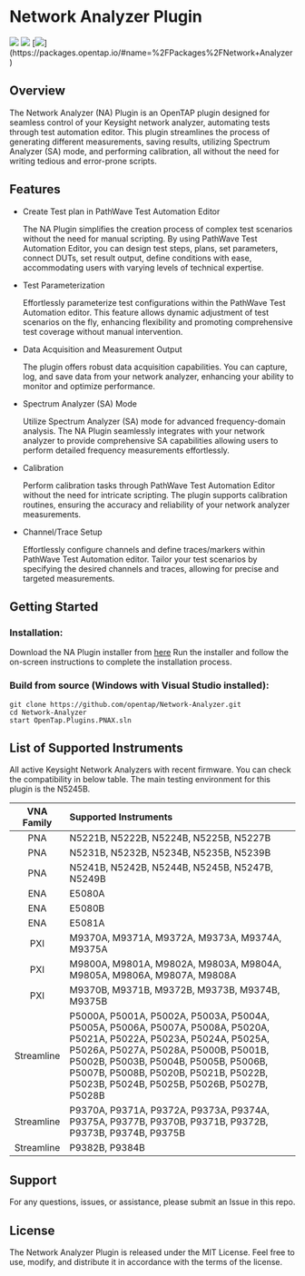 # Network Analyzer Plugin

<img src="https://img.shields.io/badge/packages.opentap.io-Network%20Analyzer-blue">
<img src="https://shields.io/github/v/tag/opentap/Network-Analyzer?label=Latest%20Release" type="image/svg">
[<img src="https://shields.io/github/v/tag/opentap/Network-Analyzer?label=Latest%20Release" type="image/svg">](https://packages.opentap.io/#name=%2FPackages%2FNetwork+Analyzer)

## Overview

The Network Analyzer (NA) Plugin is an OpenTAP plugin designed for seamless control of your Keysight network analyzer, automating tests through test automation editor. This plugin streamlines the process of generating different measurements, saving results, utilizing Spectrum Analyzer (SA) mode, and performing calibration, all without the need for writing tedious and error-prone scripts.

## Features
* Create Test plan in PathWave Test Automation Editor

    The NA Plugin simplifies the creation process of complex test scenarios without the need for manual scripting. By using PathWave Test Automation Editor, you can design test steps, plans, set parameters, connect DUTs, set result output, define conditions with ease, accommodating users with varying levels of technical expertise.

* Test Parameterization

    Effortlessly parameterize test configurations within the PathWave Test Automation editor. This feature allows dynamic adjustment of test scenarios on the fly, enhancing flexibility and promoting comprehensive test coverage without manual intervention.

* Data Acquisition and Measurement Output

    The plugin offers robust data acquisition capabilities. You can capture, log, and save data from your network analyzer, enhancing your ability to monitor and optimize performance.

* Spectrum Analyzer (SA) Mode
  
    Utilize Spectrum Analyzer (SA) mode for advanced frequency-domain analysis. The NA Plugin seamlessly integrates with your network analyzer to provide comprehensive SA capabilities allowing users to perform detailed frequency measurements effortlessly.

* Calibration

    Perform calibration tasks through PathWave Test Automation Editor without the need for intricate scripting. The plugin supports calibration routines, ensuring the accuracy and reliability of your network analyzer measurements.

* Channel/Trace Setup

    Effortlessly configure channels and define traces/markers within PathWave Test Automation editor. Tailor your test scenarios by specifying the desired channels and traces, allowing for precise and targeted measurements.

## Getting Started

### Installation:

Download the NA Plugin installer from [here](https://packages.opentap.io/#name=%2FPackages%2FNetwork+Analyzer)
Run the installer and follow the on-screen instructions to complete the installation process.

### Build from source (Windows with Visual Studio installed):
```
git clone https://github.com/opentap/Network-Analyzer.git
cd Network-Analyzer
start OpenTap.Plugins.PNAX.sln
```

## List of Supported Instruments
All active Keysight Network Analyzers with recent firmware. You can check the compatibility in below table. The main testing environment for this plugin is the N5245B.

| VNA Family | Supported Instruments |
| :---:      | :----                 |
| PNA        | N5221B, N5222B, N5224B, N5225B, N5227B |
| PNA        | N5231B, N5232B, N5234B, N5235B, N5239B |
| PNA        | N5241B, N5242B, N5244B, N5245B, N5247B, N5249B |
| ENA        | E5080A                |
| ENA        | E5080B                |
| ENA        | E5081A                |
| PXI        | M9370A, M9371A, M9372A, M9373A, M9374A, M9375A |
| PXI        | M9800A, M9801A, M9802A, M9803A, M9804A, M9805A, M9806A, M9807A, M9808A |
| PXI        | M9370B, M9371B, M9372B, M9373B, M9374B, M9375B |
| Streamline | P5000A, P5001A, P5002A, P5003A, P5004A, P5005A, P5006A, P5007A, P5008A, P5020A, P5021A, P5022A, P5023A, P5024A, P5025A, P5026A, P5027A, P5028A, P5000B, P5001B, P5002B, P5003B, P5004B, P5005B, P5006B, P5007B, P5008B, P5020B, P5021B, P5022B, P5023B, P5024B, P5025B, P5026B, P5027B, P5028B |
| Streamline | P9370A, P9371A, P9372A, P9373A, P9374A, P9375A, P9377B, P9370B, P9371B, P9372B, P9373B, P9374B, P9375B |
| Streamline | P9382B, P9384B |

## Support
For any questions, issues, or assistance, please submit an Issue in this repo.

## License
The Network Analyzer Plugin is released under the MIT License. Feel free to use, modify, and distribute it in accordance with the terms of the license.
